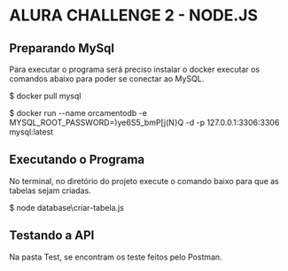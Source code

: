 <h1>ALURA CHALLENGE 2 - NODE.JS</h1>

<h2> Preparando MySql </h2>
Para executar o programa será preciso instalar o docker executar os comandos abaixo para poder se conectar ao MySQL.

$ docker pull mysql

$ docker run --name orcamentodb -e MYSQL_ROOT_PASSWORD=)ye6S5_bmP[j(N}Q -d -p 127.0.0.1:3306:3306 mysql:latest

<h2> Executando o Programa </h2>
No terminal, no diretório do projeto execute o comando baixo para que as tabelas sejam criadas.

$ node database\criar-tabela.js

<h2> Testando a API </h2>
Na pasta Test, se encontram os teste feitos pelo Postman.
